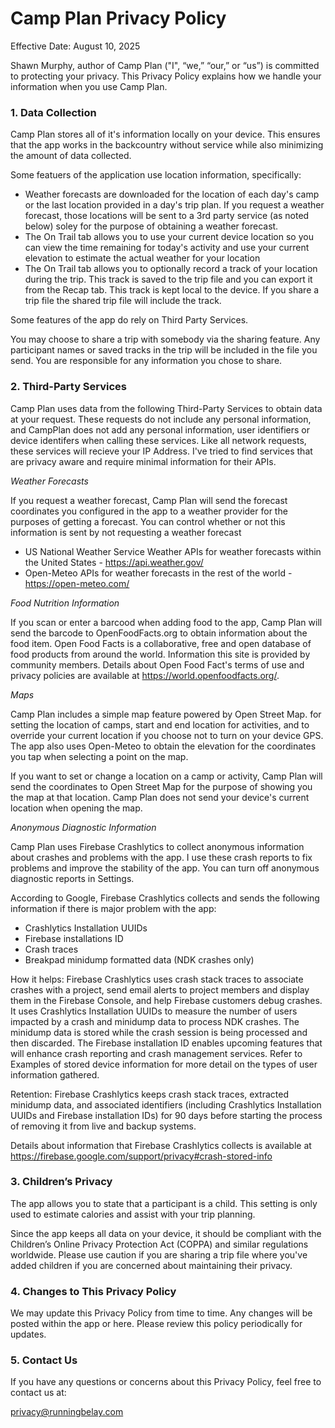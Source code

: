 # Camp Plan Privacy Policy
Effective Date: August 10, 2025 

Shawn Murphy, author of Camp Plan ("I", “we,” “our,” or “us”) is committed to protecting your privacy. This Privacy Policy explains how we handle your information when you use Camp Plan.

### 1. Data Collection
Camp Plan stores all of it's information locally on your device. This ensures that the app works in the backcountry without service while also minimizing the amount of data collected.

Some featuers of the application use location information, specifically:
- Weather forecasts are downloaded for the location of each day's camp or the last location provided in a day's trip plan. If you request a weather forecast, those locations will be sent to a 3rd party service (as noted below) soley for the purpose of obtaining a weather forecast.
- The On Trail tab allows you to use your current device location so you can view the time remaining for today's activity and use your current elevation to estimate the actual weather for your location
- The On Trail tab allows you to optionally record a track of your location during the trip. This track is saved to the trip file and you can export it from the Recap tab. This track is kept local to the device. If you share a trip file the shared trip file will include the track.

Some features of the app do rely on Third Party Services.

You may choose to share a trip with somebody via the sharing feature. Any participant names or saved tracks in the trip will be included in the file you send. You are responsible for any information you chose to share. 

### 2. Third-Party Services
Camp Plan uses data from the following Third-Party Services to obtain data at your request. These requests do not include any personal information, and CampPlan does not add any personal information, user identifiers or device identifers when calling these services. Like all network requests, these services will recieve your IP Address. I've tried to find services that are privacy aware and require minimal information for their APIs.

*Weather Forecasts*

If you request a weather forecast, Camp Plan will send the forecast coordinates you configured in the app to a weather provider for the purposes of getting a forecast. You can control whether or not this information is sent by not requesting a weather forecast 

- US National Weather Service Weather APIs for weather forecasts within the United States - https://api.weather.gov/
- Open-Meteo APIs for weather forecasts in the rest of the world - https://open-meteo.com/


*Food Nutrition Information*

If you scan or enter a barcood when adding food to the app, Camp Plan will send the barcode to OpenFoodFacts.org to obtain information about the food item. Open Food Facts is a collaborative, free and open database of food products from around the world. Information this site is provided by community members. Details about Open Food Fact's terms of use and privacy policies are available at https://world.openfoodfacts.org/.


*Maps*

Camp Plan includes a simple map feature powered by Open Street Map. for setting the location of camps, start and end location for activities, and to override your current location if you choose not to turn on your device GPS. The app also uses Open-Meteo to obtain the elevation for the coordinates you tap when selecting a point on the map.

If you want to set or change a location on a camp or activity, Camp Plan will send the coordinates to Open Street Map for the purpose of showing you the map at that location. Camp Plan does not send your device's current location when opening the map.

*Anonymous Diagnostic Information*

Camp Plan uses Firebase Crashlytics to collect anonymous information about crashes and problems with the app. I use these crash reports to fix problems and improve the stability of the app. You can turn off anonymous diagnostic reports in Settings.

According to Google, Firebase Crashlytics collects and sends the following information if there is major problem with the app:
- Crashlytics Installation UUIDs
- Firebase installations ID
- Crash traces
- Breakpad minidump formatted data (NDK crashes only)

How it helps: Firebase Crashlytics uses crash stack traces to associate crashes with a project, send email alerts to project members and display them in the Firebase Console, and help Firebase customers debug crashes. It uses Crashlytics Installation UUIDs to measure the number of users impacted by a crash and minidump data to process NDK crashes. The minidump data is stored while the crash session is being processed and then discarded. The Firebase installation ID enables upcoming features that will enhance crash reporting and crash management services. Refer to Examples of stored device information for more detail on the types of user information gathered.

Retention: Firebase Crashlytics keeps crash stack traces, extracted minidump data, and associated identifiers (including Crashlytics Installation UUIDs and Firebase installation IDs) for 90 days before starting the process of removing it from live and backup systems.

Details about information that Firebase Crashlytics collects is available at https://firebase.google.com/support/privacy#crash-stored-info 


### 3. Children’s Privacy
The app allows you to state that a participant is a child. This setting is only used to estimate calories and assist with your trip planning.

Since the app keeps all data on your device, it should be compliant with the Children’s Online Privacy Protection Act (COPPA) and similar regulations worldwide. Please use caution if you are sharing a trip file where you've added children if you are concerned about maintaining their privacy.

### 4. Changes to This Privacy Policy
We may update this Privacy Policy from time to time. Any changes will be posted within the app or here. Please review this policy periodically for updates.

### 5. Contact Us
If you have any questions or concerns about this Privacy Policy, feel free to contact us at:

privacy@runningbelay.com


